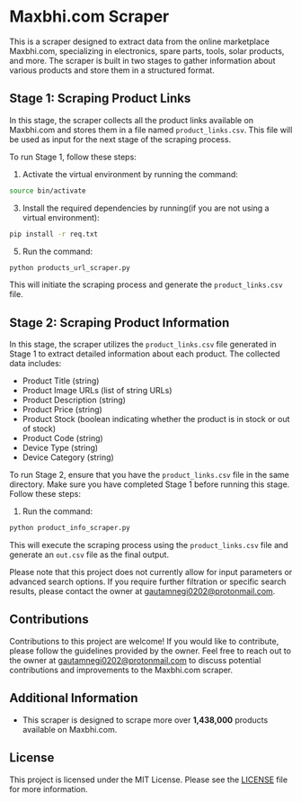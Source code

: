 # Maxbhi.com Scraper

This is a scraper designed to extract data from the online marketplace Maxbhi.com, specializing in electronics, spare parts, tools, solar products, and more. The scraper is built in two stages to gather information about various products and store them in a structured format.

## Stage 1: Scraping Product Links

In this stage, the scraper collects all the product links available on Maxbhi.com and stores them in a file named `product_links.csv`. This file will be used as input for the next stage of the scraping process.

To run Stage 1, follow these steps:

1. Activate the virtual environment by running the command:
```bash
source bin/activate
```

3. Install the required dependencies by running(if you are not using a virtual environment):
```bash
pip install -r req.txt
```

5. Run the command:
   
```bash
python products_url_scraper.py
```
This will initiate the scraping process and generate the `product_links.csv` file.

## Stage 2: Scraping Product Information

In this stage, the scraper utilizes the `product_links.csv` file generated in Stage 1 to extract detailed information about each product. The collected data includes:

- Product Title (string)
- Product Image URLs (list of string URLs)
- Product Description (string)
- Product Price (string)
- Product Stock (boolean indicating whether the product is in stock or out of stock)
- Product Code (string)
- Device Type (string)
- Device Category (string)

To run Stage 2, ensure that you have the `product_links.csv` file in the same directory. Make sure you have completed Stage 1 before running this stage. Follow these steps:


1. Run the command:
  ```bash
python product_info_scraper.py
```
This will execute the scraping process using the `product_links.csv` file and generate an `out.csv` file as the final output.

Please note that this project does not currently allow for input parameters or advanced search options. If you require further filtration or specific search results, please contact the owner at gautamnegi0202@protonmail.com.

## Contributions

Contributions to this project are welcome! If you would like to contribute, please follow the guidelines provided by the owner. Feel free to reach out to the owner at gautamnegi0202@protonmail.com to discuss potential contributions and improvements to the Maxbhi.com scraper.

## Additional Information

- This scraper is designed to scrape more over **1,438,000** products available on Maxbhi.com.

## License

This project is licensed under the MIT License. Please see the [LICENSE](LICENSE) file for more information.

